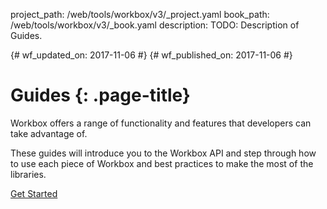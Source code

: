 project_path: /web/tools/workbox/v3/_project.yaml
book_path: /web/tools/workbox/v3/_book.yaml
description: TODO: Description of Guides.

{# wf_updated_on: 2017-11-06 #}
{# wf_published_on: 2017-11-06 #}

# Guides {: .page-title}

Workbox offers a range of functionality and features that developers can
take advantage of.

These guides will introduce you to the Workbox API and step through
how to use each piece of Workbox and best practices to make the most
of the libraries.

<a href="./get-started" class="button">Get Started</a>
